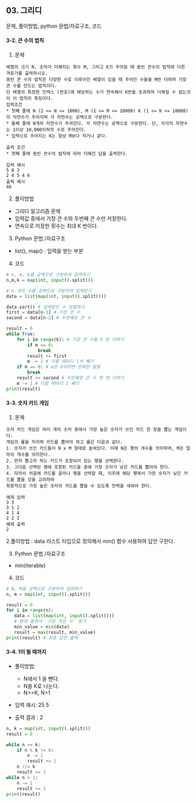 ## 03. 그리디 

문제, 풀이방법, python 문법/자료구조, 코드



#### 3-2. 큰 수의 법칙 

1. 문제
```
배열의 크기 N, 숫자가 더해지는 횟수 M, 그리고 K가 주어질 때 동빈 큰수의 법칙에 다른 겨로가를 출력하시오. 
동빈 큰 수의 법칙은 다양한 수로 이루어진 배열이 있을 때 주어진 수들을 M번 더하여 가장 큰 수를 만드는 법칙이다. 
단 배열의 특정한 인덱스 (번호)에 해당하는 수가 연속해서 K번을 초과하여 더해질 수 없는것이 이 법칙의 특징이다. 
입력조건 
* 첫째 줄에 N (2 <= N <= 1000), M (1 <= M <= 10000) K (1 <= K <= 10000)의 자연수가 주어지며 각 자연수는 공백으로 구분한다. 
* 둘째 줄에 N개의 자연수가 주어진다. 각 자연수는 공백으로 구분한다. 단, 각각의 자연수는 1이상 10,000이하의 수로 주어진다. 
* 입력으로 주어지는 K는 항상 M보다 작거나 같다. 

출력 조건 
* 첫째 줄에 동빈 큰수의 법칙에 따라 더해진 답을 출력한다. 

입력 예시 
5 8 3 
2 4 5 4 6 
출력 예시 
46
```
2. 풀이방법
* 그리디 알고리즘 문제 
* 입력값 중에서 가장 큰 수와 두번째 큰 수만 저장한다. 
* 연속으로 저장한 횟수는 최대 K 번이다. 
3. Python 문법 /자료구조
* list(), map() : 입력을 받는 부분

4. 코드
``` python 
# n, m, k를 공백으로 구분하여 입력하기
n,m,k = map(int, input().split())

# n 개의 수를 공백으로 구분하여 입력받기 
data = list(map(int, input().split()))

data.sort() # 입력받은 수 정렬하기 
first = data[n-1] # 가장 큰 수 
second = data[n-2] # 두번째로 큰 수 

result = 0
while True:
    for i in range(k): # 가장 큰 수를 K 번 더하기 
        if m == 0:
            break
        result += first 
        m -= 1 # 더할 때마다 1씩 빼기 
    if m == 0: # m은 0이라면 반복문 탈출 
        break 
    result += second # 두번째로 큰 수 한 번 더하기 
    m -= 1 # 더할 때마다 1 빼기 
print(result)

```




#### 3-3. 숫자 카드 게임

 1. 문제 
 ```
 숫자 카드 게임은 여러 개의 숫자 중에서 가장 높은 숫자가 쓰인 카드 한 장을 뽑는 게임이다. 
 게임의 룰을 지키며 카드를 뽑아야 하고 룰은 다음과 같다. 
 1. 숫자가 쓰인 카드들이 N x M 형태로 놓여있다. 이때 N은 행의 개수를 의미하며, M은 얼마의 개수를 의미한다. 
 2. 먼저 뽑고자 하는 카드가 포함되어 있는 행을 선택한다. 
 3. 그다음 선택된 행에 포함된 카드들 중에 가장 숫자가 낮은 카드를 뽑아야 한다. 
 4. 따라서 처음에 카드를 골라나 행을 선택할 때, 이후에 해당 행에서 가장 숫자가 낮은 카드를 뽑을 것을 고려하여
 최종적으로 가장 높은 숫자의 카드를 뽑을 수 있도록 전략을 세워야 한다. 
 
 예제 입력
 3 3 
3 1 2 
4 1 4
2 2 2
예제 출력
2
 ```
 2.풀이방법 : data 리스트 타입으로 정의해서 min() 함수 사용하여 답안 구한다. 
 
 3. Python 문법 /자료구조 
 * min(iterable)
 4. 코드
 ```python 
# N, M을 공백으로 구분하여 입력하기 
n, m = map(int, input().split())

result = 0
for i in range(n):
    data = list(map(int, input().split()))
    # 현재 줄에서 '가장 작은 수' 찾기
    min_value = min(data)
    result = max(result, min_value)
print(result) # 최종 답안 출력
 ```


#### 3-4. 1이 될 때까지 

* 풀이방법: 
  * N에서 1 을 뺀다. 
  * N을 K로 나눈다. 
  * N>=K, N>1

* 입력 예시: 25 5
* 출력 결과 : 2

```python
n, k = map(int, input().split())
result = 0

while n >= k:
    if n % k != 0:
        n -= 1 
        result += 1
    n //= k
    result += 1
while n > 1: 
    n -= 1
    result += 1
print(result)

```

